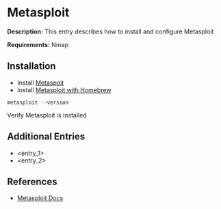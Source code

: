 # Metasploit

**Description:** This entry describes how to install and configure Metasploit

**Requirements:** Nmap

## Installation

* Install [Metaspoit](https://www.metasploit.com/download)
* Install [Metasploit with Homebrew](https://formulae.brew.sh/cask/metasploit)

```
metasploit --version
```

Verify Metasploit is installed

## Additional Entries

* <entry_1>
* <entry_2>
  
## References

* [Metasploit Docs](https://docs.metasploit.com/)
